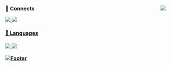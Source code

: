 <div align=center>
<img align="right" src=https://github-readme-stats.vercel.app/api/top-langs/?username=BoogieBugi&theme=dracula&langs_count=8>
<div align=left>
<h3> 📌 Connects </h3>	
<div>
<a href="https://github.com/BoogieBugi"><img src=https://img.shields.io/badge/Github-000000?logo=github&style=flat-square>
<a href="https://youtube.com/@Bu_Gi"><img src=https://img.shields.io/badge/Youtube-red?logo=youtube&style=flat-square>
</div>

<h3> 🔎 Languages <h3>
<div>
<img src=https://img.shields.io/badge/Java-orange?logo=github&style=flat-square>
<img src=https://img.shields.io/badge/Python-000000?logo=python&style=flat-square>
</div>

![Footer](https://capsule-render.vercel.app/api?type=waving&color=97E3FC&height=150&section=footer)

</div>
